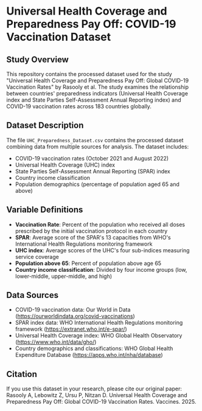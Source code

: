 # Universal Health Coverage and Preparedness Pay Off: COVID-19 Vaccination Dataset

## Study Overview
This repository contains the processed dataset used for the study "Universal Health Coverage and Preparedness Pay Off: Global COVID-19 Vaccination Rates" by Rasooly et al. The study examines the relationship between countries' preparedness indicators (Universal Health Coverage index and State Parties Self-Assessment Annual Reporting index) and COVID-19 vaccination rates across 183 countries globally.

## Dataset Description
The file `UHC_Preparedness_Dataset.csv` contains the processed dataset combining data from multiple sources for analysis. The dataset includes:

- COVID-19 vaccination rates (October 2021 and August 2022)
- Universal Health Coverage (UHC) index
- State Parties Self-Assessment Annual Reporting (SPAR) index
- Country income classification
- Population demographics (percentage of population aged 65 and above)

## Variable Definitions
- **Vaccination Rate**: Percent of the population who received all doses prescribed by the initial vaccination protocol in each country
- **SPAR**: Average score of the SPAR's 13 capacities from WHO's International Health Regulations monitoring framework
- **UHC index**: Average scores of the UHC's four sub-indices measuring service coverage
- **Population above 65**: Percent of population above age 65
- **Country income classification**: Divided by four income groups (low, lower-middle, upper-middle, and high)

## Data Sources
- COVID-19 vaccination data: Our World in Data (https://ourworldindata.org/covid-vaccinations)
- SPAR index data: WHO International Health Regulations monitoring framework (https://extranet.who.int/e-spar/)
- Universal Health Coverage index: WHO Global Health Observatory (https://www.who.int/data/gho/)
- Country demographics and classifications: WHO Global Health Expenditure Database (https://apps.who.int/nha/database)

## Citation
If you use this dataset in your research, please cite our original paper:
Rasooly A, Lebowitz Z, Ursu P, Nitzan D. Universal Health Coverage and Preparedness Pay Off: Global COVID-19 Vaccination Rates. Vaccines. 2025. 
